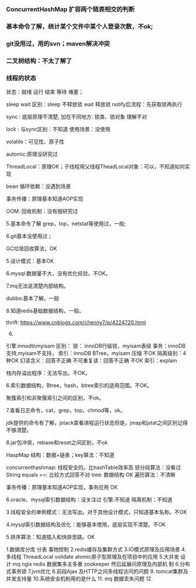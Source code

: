 ### ConcurrentHashMap 扩容两个链表相交的判断

### 基本命令了解，统计某个文件中某个人登录次数，不ok;

### git没用过，用的svn；maven解决冲突



### 二叉树结构：不太了解了


### 线程的状态

状态：就绪 运行 结束 等待 堵塞；

sleep wait 区别：sleep 不释放锁 wait 释放锁 notify后流程：先获取锁再执行

sync : 底层原理不清楚, 加在不同地方: 锁类、锁对象 理解不对

lock : 与sync区别：不知道 使用场景：没使用

volatile：可见性、原子性

automic:原理没研究过

ThreadLocal：原理OK；子线程用父线程TheadLocal对象：可以，不知道如何实现


bean 循环依赖：没遇到场景

事务传播：原理基本知道AOP实现 


OOM: 
回收机制：没有细研究过


5.基本命令了解 grep，top，netstat等使用过，一般;

6.git基本没使用过；

GC垃圾回收算法，OK

5.设计模式：基本OK

6.mysql:数据量不大，没有优化经验，不OK。

7.mq无法说清楚内部结构。

dubbo:基本了解。一般

8.知道redis基础数据结构，一般。

thrift:
https://www.cnblogs.com/chenny7/p/4224720.html


6.
引擎:innodb\myisam 
区别：
 锁： innoDB行级锁，myisam表级
 事务：innoDB支持,myisam不支持，
 索引：innoDB BTree，myisam 压缩 不OK
隔离级别：4种OK 幻读含义：回答不正确 不可重复读：回答不正确 不OK
索引：explain



栈内存溢出程序：无法写出。不OK。


6.索引数据结构，Btree，hash，btree索引的适用范围。不OK。

聚簇索引和非聚簇索引之间的区别，不ok。

7.查看日志命令，cat，grep，top，chmod等，ok。

jdk提供的命令有了解，jstack查看进程运行状态但是，jmap和jstat之间区别记得不够清楚。

8.jar包冲突，rebase和reset之间区别，不ok

HaspMap 结构：数据+链表；key算法：不知道 

concurrenthashmap: 线程安全的。比hashTable效率高 锁分段算法：没看过
String equals ==: 比较方式回答不对
tree: 数据结构 OK 遍历算法：不清晰


事务传播：原理基本知道AOP实现，事务应用 OK

6.oracle、mysql索引数据结构：没关注过
引擎:不知道
隔离机制：不知道


3.线程安全的单例模式：无法写出。对于其他设计模式，只知道基本名称。不OK

4.mysql索引数据结构及优化：能够基本使用，底层实现不清楚。不OK

5.排序算法：知道插入和快排思路。OK




1.数据库分库 分表 事物控制
2.redis缓存及集群方式
3.IO模式原理及应用场景
4.多线程 ThreadLocal  volidate  atomic原子型原理及在项目中的应用
5.大并发  设计  mq  ngix  redis  数据集多主多重  zookeeper 然后延展问原理及内部机   制
6.分布式事务锁
7.jvm优化
8.前段Ajax 及HTTP之间多线程访问的问题
9. tomcat集群及并发支持量
10.系统安全机制用的是什么
11. mq 数据丢失问题
12.


















